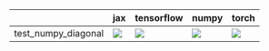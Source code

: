 |                     | jax                                                                                                                  | tensorflow                                                                                                           | numpy                                                                                                                | torch                                                                                                                |
|:--------------------|:---------------------------------------------------------------------------------------------------------------------|:---------------------------------------------------------------------------------------------------------------------|:---------------------------------------------------------------------------------------------------------------------|:---------------------------------------------------------------------------------------------------------------------|
| test_numpy_diagonal | <a href="null" rel="noopener noreferrer" target="_blank"><img src=https://img.shields.io/badge/-success-success></a> | <a href="null" rel="noopener noreferrer" target="_blank"><img src=https://img.shields.io/badge/-success-success></a> | <a href="null" rel="noopener noreferrer" target="_blank"><img src=https://img.shields.io/badge/-success-success></a> | <a href="null" rel="noopener noreferrer" target="_blank"><img src=https://img.shields.io/badge/-success-success></a> |